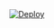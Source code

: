 
<a href="https://heroku.com/deploy">
  <img src="https://www.herokucdn.com/deploy/button.svg" alt="Deploy">
</a>
